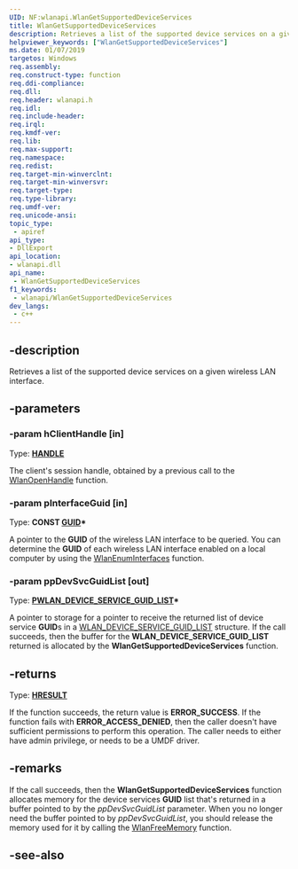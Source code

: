 ```yaml
---
UID: NF:wlanapi.WlanGetSupportedDeviceServices
title: WlanGetSupportedDeviceServices
description: Retrieves a list of the supported device services on a given wireless LAN interface.
helpviewer_keywords: ["WlanGetSupportedDeviceServices"]
ms.date: 01/07/2019
targetos: Windows
req.assembly: 
req.construct-type: function
req.ddi-compliance: 
req.dll: 
req.header: wlanapi.h
req.idl: 
req.include-header: 
req.irql: 
req.kmdf-ver: 
req.lib: 
req.max-support: 
req.namespace: 
req.redist: 
req.target-min-winverclnt: 
req.target-min-winversvr: 
req.target-type: 
req.type-library: 
req.umdf-ver: 
req.unicode-ansi: 
topic_type:
 - apiref
api_type:
- DllExport
api_location:
- wlanapi.dll
api_name:
 - WlanGetSupportedDeviceServices
f1_keywords:
 - wlanapi/WlanGetSupportedDeviceServices
dev_langs:
 - c++
---
```


## -description

Retrieves a list of the supported device services on a given wireless LAN interface.

## -parameters

### -param hClientHandle [in]

Type: **[HANDLE](/windows/win32/winprog/windows-data-types)**

The client's session handle, obtained by a previous call to the [WlanOpenHandle](/windows/win32/api/wlanapi/nf-wlanapi-wlanopenhandle) function.

### -param pInterfaceGuid [in]

Type: **CONST [GUID](/windows/win32/api/guiddef/ns-guiddef-guid)\***

A pointer to the **GUID** of the wireless LAN interface to be queried. You can determine the **GUID** of each wireless LAN interface enabled on a local computer by using the [WlanEnumInterfaces](/windows/win32/api/wlanapi/nf-wlanapi-wlanenuminterfaces) function.

### -param ppDevSvcGuidList [out]

Type: **[PWLAN_DEVICE_SERVICE_GUID_LIST](/windows/win32/api/wlanapi/ns-wlanapi-wlan_device_service_guid_list)\***

A pointer to storage for a pointer to receive the returned list of device service **GUID**s in a [WLAN_DEVICE_SERVICE_GUID_LIST](/windows/win32/api/wlanapi/ns-wlanapi-wlan_device_service_guid_list) structure. If the call succeeds, then the buffer for the **WLAN_DEVICE_SERVICE_GUID_LIST** returned is allocated by the **WlanGetSupportedDeviceServices** function.

## -returns

Type: **[HRESULT](/windows/win32/com/structure-of-com-error-codes)**

If the function succeeds, the return value is **ERROR_SUCCESS**. If the function fails with **ERROR_ACCESS_DENIED**, then the caller doesn't have sufficient permissions to perform this operation. The caller needs to either have admin privilege, or needs to be a UMDF driver. 

## -remarks

If the call succeeds, then the **WlanGetSupportedDeviceServices** function allocates memory for the device services **GUID** list that's returned in a buffer pointed to by the *ppDevSvcGuidList* parameter. When you no longer need the buffer pointed to by *ppDevSvcGuidList*, you should release the memory used for it by calling the [WlanFreeMemory](/windows/win32/api/wlanapi/nf-wlanapi-wlanfreememory) function.

## -see-also
